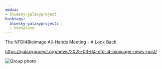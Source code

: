 ```yaml
---
media:
- bluesky-galaxyproject
hashtags:
  bluesky-galaxyproject:
  - UseGalaxy
---
```

The NFDI4Bioimage All-Hands Meeting - A Look Back.

https://galaxyproject.org/news/2025-03-04-nfd-i4-bioimage-news-post/

![Group photo](https://galaxyproject.org/news/2025-03-04-nfd-i4-bioimage-news-post/nfdi4Bi-groupphoto.JPG)
